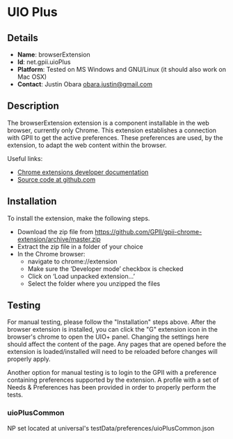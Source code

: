 # UIO Plus

## Details

* __Name__: browserExtension
* __Id__: net.gpii.uioPlus
* __Platform__: Tested on MS Windows and GNU/Linux (it should also work on Mac OSX)
* __Contact__: Justin Obara <obara.justin@gmail.com>

## Description
The browserExtension extension is a component installable in the web browser, currently only Chrome. This extension establishes a connection with GPII to get the active preferences. These preferences are used, by the extension, to adapt the web content within the browser.

Useful links:

  * [Chrome extensions developer documentation](https://developer.chrome.com/extensions)
  * [Source code at github.com](https://github.com/GPII/gpii-chrome-extension)

## Installation
To install the extension, make the following steps.

  * Download the zip file from https://github.com/GPII/gpii-chrome-extension/archive/master.zip
  * Extract the zip file in a folder of your choice
  * In the Chrome browser:
    * navigate to chrome://extension
    * Make sure the ‘Developer mode’ checkbox is checked
    * Click on ‘Load unpacked extension...’
    * Select the folder where you unzipped the files


## Testing
For manual testing, please follow the "Installation" steps above. After the browser extension is installed, you can click the "G" extension icon in the browser's chrome to open the UIO+ panel. Changing the settings here should affect the content of the page. Any pages that are opened before the extension is loaded/installed will need to be reloaded before changes will properly apply.

Another option for manual testing is to login to the GPII with a preference containing preferences supported by the extension. A profile with a set of Needs & Preferences has been provided in order to properly perform the tests.

### uioPlusCommon
NP set located at universal's testData/preferences/uioPlusCommon.json
